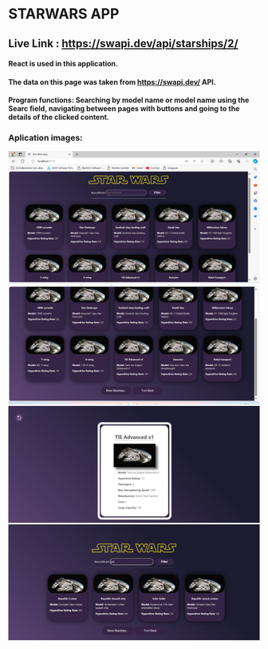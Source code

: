 # STARWARS APP

## Live Link : https://swapi.dev/api/starships/2/

#### React is used in this application.
#### The data on this page was taken from https://swapi.dev/ API.
#### Program functions: Searching by model name or model name using the Searc field, navigating between pages with buttons and going to the details of the clicked content.

### Aplication images:
![alt text](/public/sc1.png)
![alt text](/public/sc2.png)
![alt text](/public/sc3.png)
![alt text](/public/sc4.png)
